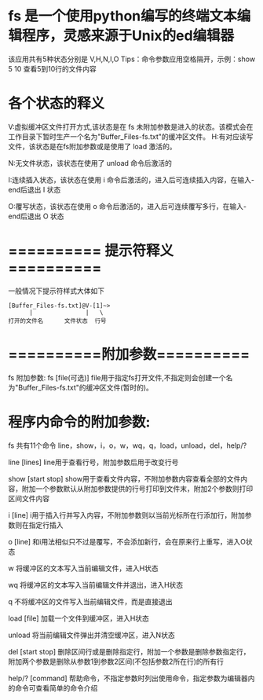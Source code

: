 # fs 是一个使用python编写的终端文本编辑程序，灵感来源于Unix的ed编辑器
 该应用共有5种状态分别是 V,H,N,I,O
 Tips：命令参数应用空格隔开，示例：show 5 10 查看5到10行的文件内容
# 各个状态的释义
 V:虚拟缓冲区文件打开方式,该状态是在 fs 未附加参数是进入的状态。该模式会在工作目录下暂时生产一个名为"Buffer_Files-fs.txt"的缓冲区文件。
 H:有对应读写文件，该状态是在fs附加参数或是使用了 load 激活的。
 
 N:无文件状态，该状态在使用了 unload 命令后激活的
 
 I:连续插入状态，该状态在使用 i 命令后激活的，进入后可连续插入内容，在输入-end后退出 I 状态
 
 O:覆写状态，该状态在使用 o 命令后激活的，进入后可连续覆写多行，在输入-end后退出 O 状态
# ========== 提示符释义==========
 一般情况下提示符样式大体如下
```
[Buffer_Files-fs.txt]@V-[1]~>
      |               |   \
打开的文件名      文件状态  行号
```
# ==========附加参数==========
 fs 附加参数: fs [file(可选)]	file用于指定fs打开文件,不指定则会创建一个名为"Buffer_Files-fs.txt"的缓冲区文件(暂时的)。
# 程序内命令的附加参数:
 fs 共有11个命令	line，show，i，o，w，wq，q，load，unload，del，help/?
 
 line [lines]		line用于查看行号，附加参数后用于改变行号
 
 show [start stop]	show用于查看文件内容，不附加参数内容查看全部的文件内容，附加一个参数默认从附加参数提供的行号打印到文件末，附加2个参数则打印区间文件内容
 
 i [line]		i用于插入行并写入内容，不附加参数则以当前光标所在行添加行，附加参数则在指定行插入
 
 o [line]		和i用法相似只不过是覆写，不会添加新行，会在原来行上重写，进入O状态
 
 w		将缓冲区的文本写入当前编辑文件，进入H状态
 
 wq		将缓冲区的文本写入当前编辑文件并退出，进入H状态
 
 q		不将缓冲区的文件写入当前编辑文件，而是直接退出
 
 load [file]	加载一个文件到缓冲区，进入H状态
 
 unload		将当前编辑文件弹出并清空缓冲区，进入N状态
 
 del [start stop]	删除区间行或是删除指定行，附加一个参数是删除参数指定行，附加两个参数是删除从参数1到参数2区间(不包括参数2所在行)的所有行
 
 help/? [command]	帮助命令，不指定参数时列出使用命令，指定参数为编辑器内的命令可查看简单的命令介绍

